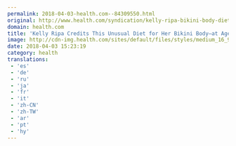 ```yaml
---
permalink: 2018-04-03-health.com--84309550.html
original: http://www.health.com/syndication/kelly-ripa-bikini-body-diet-workout
domain: health.com
title: 'Kelly Ripa Credits This Unusual Diet for Her Bikini Body—at Age 47'
image: http://cdn-img.health.com/sites/default/files/styles/medium_16_9/public/image/kelly-ripa-cleanse1_0.jpg?itok=99hrwu77
date: 2018-04-03 15:23:19
category: health
translations: 
 - 'es'
 - 'de'
 - 'ru'
 - 'ja'
 - 'fr'
 - 'it'
 - 'zh-CN'
 - 'zh-TW'
 - 'ar'
 - 'pt'
 - 'hy'
---
```


